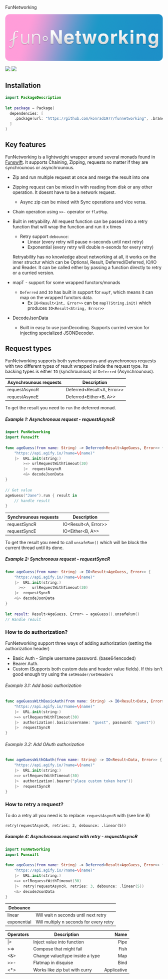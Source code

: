 FunNetworking

!["Logo"](https://github.com/konrad1977/funnetworking/blob/main/Images/logo.png)

![](https://img.shields.io/github/languages/top/konrad1977/funnetworking) ![](https://img.shields.io/github/license/konrad1977/funnetworking)


## Installation

```swift
import PackageDescription

let package = Package(
  dependencies: [
    .package(url: "https://github.com/konrad1977/funnetworking", .branch("main")),
  ]
)
```

## Key features

FunNetworking is a lightweight wrapper around several monads found in [Funswift](https://github.com/konrad1977/funswift). It supports Chaining, Zipping, requests no matter if they are synchrounous or asynchrounous. 

- Zip and run multiple request at once and merge the result into one

- Zipping request can be mixed in with reading from disk or any other operation. It doesnt have to be a network request.

  - Async zip can be mixed with Sync operations and vice versa. 

- Chain operation using `>>-` operator or `flatMap`. 

- Built in retryability. All request function can be passed into a retry function that will wrap the function and run it x times

  - Retry support `debounce`:
    - Linear (every retry will pause n-seconds until next retry)
    - Exponential (every retry will double n-seonds for every retry)

  Retryability has no knowledge about networking at all, it works on the inner structur which can be Optional<T>, Result<T>, Deferred<Either>/Deferred<Result>, IO<Result>/IO<Either> and Reader<Result>. It can be called either by passing a function directly to retry or a curried version.

- mapT - support for some wrapped functors/monads

  - `Deferred` and `IO` has built in support for `mapT`, which means it can map on the wrapped functors data. 
    - Ex `IO<Result<Int, Error>>` can be `mapT(String.init)` which produces `IO<Result<String, Error>>`

- DecodeJsonData

  - Built in easy to use jsonDecoding. Supports curried version for injecting specialized JSONDecoder.

## Request types

FunNetworking supports both synchrounous and asynchronous requests with two different types of result wrapped inside the request type. Its backing types is either `IO` (synchrounous) or `Deferred` (Asynchrounous). 

| Asynchrounous requests | Description                |
| ---------------------- | -------------------------- |
| requestAsyncR          | Deferred<Result<A, Error>> |
| requestAsyncE          | Deferred<Either<B, A>>     |

To get the result you need to `run` the deferred monad.

##### Example 1: Asynchronous request - requestAsyncR

```swift
import FunNetworking
import Funswift

func ageGuess(from name: String) -> Deferred<Result<AgeGuess, Error>> {
	"https://api.agify.io/?name=\(name)"
  	|>	URL.init(string:)
		>=>	urlRequestWithTimeout(30)
		|>	requestAsyncR
		<&>	decodeJsonData
}

// Get value
ageGuess("Jane").run { result in 
	// handle result
}
```



| Synchrounous requests | Description          |
| --------------------- | -------------------- |
| requestSyncR          | IO<Result<A, Error>> |
| requestSyncE          | IO<Either<B, A>>     |

To get the result you need to call `unsafeRun()` which will be block the current thread until its done.

##### Example 2: Synchronous request - requestSyncR

```swift
func ageGuess(from name: String) -> IO<Result<AgeGuess, Error>> {
	"https://api.agify.io/?name=\(name)"
  	|>	URL.init(string:)
	  >=>	urlRequestWithTimeout(30)
  	|>	requestSyncR
  	<&>	decodeJsonData
}

let result: Result<AgeGuess, Error> = ageGuess().unsafeRun()
// Handle result
```



### How to do authorization?

FunNetworking support three ways of adding authorization (setting the authorization header)

-  Basic Auth - Simple username password. (base64encoded)
-  Bearer Auth. 
- Custom (Supports both custom data and header value fields). If this isn't good enough try using the `setHeader/setHeaders`

###### Example 3.1: Add basic authorization

```swift
func ageGuessWithBasicAuth(from name: String) -> IO<Result<Data, Error>> {
	"https://api.agify.io/?name=\(name)"
  	|>	URL.init(string:)
  	>=>	urlRequestWithTimeout(30)
  	|>	authorization(.basic(username: "guest", password: "guest"))
  	|>	requestSyncR
}
```

###### Example 3.2: Add OAuth authorization

```swift
func ageGuessWithOAuth(from name: String) -> IO<Result<Data, Error>> {
	"https://api.agify.io/?name=\(name)"
  	|>	URL.init(string:)
  	>=>	urlRequestWithTimeout(30)
  	|>	authorization(.bearer("place custom token here"))
  	|>	requestSyncR
}
```

### How to retry a request?

To do a retry all you need is to replace: `requestAsyncR` with (see line 8)

`retry(requestAsyncR, retries: 3, debounce: .linear(5))`

##### Example 4: Asynchronous request with retry - requestAsyncR

```swift
import FunNetworking
import Funswift

func ageGuess(from name: String) -> Deferred<Result<AgeGuess, Error>> {
	"https://api.agify.io/?name=\(name)"
  	|> 	URL.init(string:)
  	>=>	urlRequesstWithTimeout(30)
  	|>	retry(requestAsyncR, retries: 3, debounce: .linear(5))
  	<&>	decodeJsonData
}
```

| Debounce    |                                         |
| ----------- | --------------------------------------- |
| linear      | Will wait n seconds until next retry    |
| exponential | Will multiply n seconds for every retry |



| Operators | Description                     |        Name |
| --------- | ------------------------------- | ----------: |
| \|>       | Inject value into function      |        Pipe |
| >=>       | Compose that might fail         |        Fish |
| <&>       | Change value/type inside a type |         Map |
| >>-       | Flatmap in disquise             |        Bind |
| <*>       | Works like zip but with curry   | Applicative |
